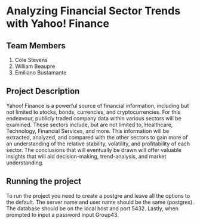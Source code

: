 # Analyzing Financial Sector Trends with Yahoo! Finance

## Team Members
1. Cole Stevens
2. William Beaupre
3. Emiliano Bustamante

## Project Description
Yahoo! Finance is a powerful source of financial information, including but not limited to stocks, bonds, currencies,
and cryptocurrencies. For this endeavour, publicly traded company data within various sectors will be examined. These sectors
include, but are not limited to, Healthcare, Technology, Financial Services, and more. This information will be
extracted, analyzed, and compared with the other sectors to gain more of an understanding of the relative
stability, volatility, and profitability of each sector. The conclusions that will eventually be drawn will offer valuable
insights that will aid decision-making, trend-analysis, and market understanding.

## Running the project
To run the project you need to create a postgre and leave all the options to the default. The server name and user name should be the same (postgres). The database should be on the local host and port 5432. Lastly, when prompted to input a password input Group43.
